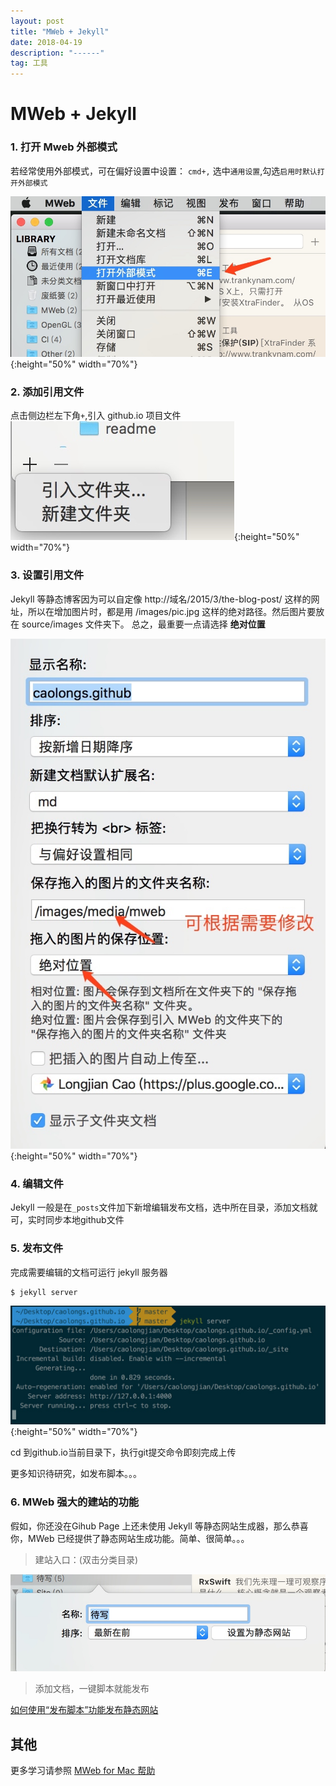 ```yaml
---
layout: post
title: "MWeb + Jekyll"
date: 2018-04-19 
description: "------"
tag: 工具
---   
```


# MWeb + Jekyll

### 1. 打开 Mweb 外部模式

若经常使用外部模式，可在偏好设置中设置：
`cmd+,` 选中`通用设置`,勾选`启用时默认打开外部模式`

![](/images/media/15241911732330.jpg){:height="50%" width="70%"}


 
  


### 2. 添加引用文件
点击侧边栏左下角`+`,引入 github.io 项目文件 
![](/images/media/15241912074172.jpg){:height="50%" width="70%"}


### 3. 设置引用文件

Jekyll 等静态博客因为可以自定像 http://域名/2015/3/the-blog-post/ 这样的网址，所以在增加图片时，都是用 /images/pic.jpg 这样的绝对路径。然后图片要放在 source/images 文件夹下。
总之，最重要一点请选择 **绝对位置**

![](/images/media/15241912003700.jpg){:height="50%" width="70%"}




### 4. 编辑文件
Jekyll 一般是在`_posts`文件加下新增编辑发布文档，选中所在目录，添加文档就可，实时同步本地github文件

### 5. 发布文件
完成需要编辑的文档可运行 jekyll 服务器

```
$ jekyll server
```
![](/images/media/15241912904031.jpg){:height="50%" width="70%"}

cd 到github.io当前目录下，执行git提交命令即刻完成上传

更多知识待研究，如发布脚本。。。

### 6. MWeb 强大的建站的功能

假如，你还没在Gihub Page 上还未使用 Jekyll 等静态网站生成器，那么恭喜你，MWeb 已经提供了静态网站生成功能。简单、很简单。。。

> 建站入口：(双击分类目录)

![](/images/media/15242029559688.jpg)

> 添加文档，一键脚本就能发布

[如何使用“发布脚本”功能发布静态网站](http://zh.mweb.im/how_to_use_shell_script.html)

## 其他
更多学习请参照  [MWeb for Mac 帮助](http://zh.mweb.im/help.html)


